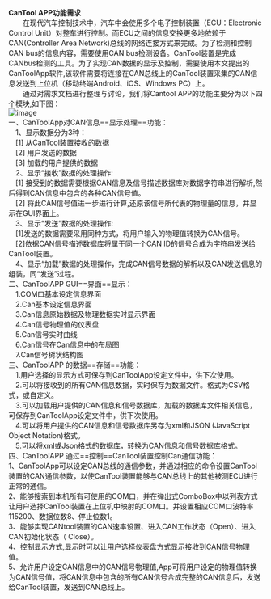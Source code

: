 **CanTool APP功能需求</br>**&emsp;&emsp;在现代汽车控制技术中，汽车中会使用多个电子控制装置（ECU：Electronic Control Unit）对整车进行控制。而ECU之间的信息交换更多地依赖于CAN(Controller Area Network)总线的网络连接方式来完成。为了检测和控制CAN bus的信息内容，需要使用CAN bus检测设备。CanTool装置是完成CANbus检测的工具。为了实现CAN数据的显示及控制，需要使用本文提出的CanToolApp软件,该软件需要将连接在CAN总线上的CanTool装置采集的CAN信息发送到上位机（移动终端Android、iOS、Windows PC）上。</br>&emsp;&emsp;通过对需求文档进行整理与讨论，我们将Cantool APP的功能主要分为以下四个模块,如下图：</br>![image](http://note.youdao.com/favicon.ico)</br>一、CanToolApp对CAN信息==显示处理==功能： </br>&emsp;1、显示数据分为3种：</br>&emsp;[1] 从CanTool装置接收的数据</br>&emsp;[2] 用户发送的数据</br>&emsp;[3] 加载的用户提供的数据</br>&emsp;2、显示“接收”数据的处理操作:</br>&emsp;[1] 接受到的数据需要根据CAN信息及信号描述数据库对数据字符串进行解析,然后得到CAN信息中包含的各种CAN信号值。</br>&emsp;[2] 将此CAN信号值进一步进行计算,还原该信号所代表的物理量的信息，并显示在GUI界面上。</br>&emsp;3、显示“发送”数据的处理操作:</br>&emsp;[1]发送的数据需要采用同种方式，将用户输入的物理值转换为CAN信号。</br>&emsp;[2]依据CAN信号描述数据库将属于同一个CAN ID的信号合成为字符串发送给CanTool装置。</br>&emsp;4、显示“加载”数据的处理操作，完成CAN信号数据的解析以及CAN发送信息的组装，同“发送”过程。</br>二、CanToolAPP GUI==界面==显示：</br>&emsp;1.COM口基本设定信息界面</br>&emsp;2.Can基本设定信息界面</br>&emsp;3.Can信息原始数据及物理数据实时显示界面</br>&emsp;4.Can信号物理值的仪表盘</br>&emsp;5.Can信号实时曲线</br>&emsp;6.Can信号在Can信息中的布局图</br>&emsp;7.Can信号树状结构图</br>三、CanToolAPP 的数据==存储==功能：</br>&emsp;1.用户选择的显示方式可保存到CanToolApp设定文件中，供下次使用。</br>&emsp;2.可以将接收到的所有CAN信息数据，实时保存为数据文件。格式为CSV格式，或自定义。</br>&emsp;3.可以加载用户提供的CAN信息和信号数据库，加载的数据库文件相关信息，可保存到CanToolApp设定文件中，供下次使用。</br>&emsp;4.可以将用户提供的CAN信息和信号数据库另存为xml和JSON (JavaScript Object Notation)格式。</br>&emsp;5.可以将xml或Json格式的数据库，转换为CAN信息和信号数据库格式。</br>四、CanToolAPP 通过==控制==CanTool装置控制Can通信功能：</br>1、CanToolApp可以设定CAN总线的通信参数，并通过相应的命令设置CanTool装置的CAN通信参数，以使CanTool装置能够与CAN总线上的其他被测ECU进行正常的通信。</br>2、能够搜索到本机所有可使用的COM口，并在弹出式ComboBox中以列表方式让用户选择CanTool装置在上位机中映射的COM口。并设置相应COM口波特率115200、数据位数8、停止位数1。</br>3、能够实现CANtool装置的CAN速率设置、进入CAN工作状态（Open）、进入CAN初始化状态（ Close）。</br>4、控制显示方式,显示时可以让用户选择仪表盘方式显示接收到CAN信号物理值。</br>5、允许用户设定CAN信息中的CAN信号物理值,App可将用户设定的物理值转换为CAN信号值，将CAN信息中包含的所有CAN信号合成完整的CAN信息后，发送给CanTool装置，发送到CAN总线上。</br>